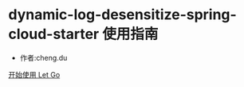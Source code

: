 <!-- _coverpage.md -->

# dynamic-log-desensitize-spring-cloud-starter 使用指南


- 作者:cheng.du


[开始使用 Let Go](/README.md)